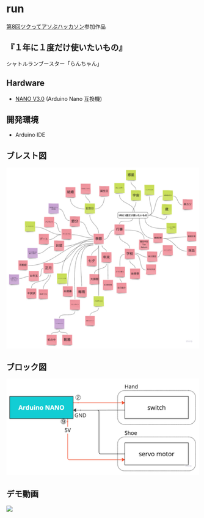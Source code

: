 # run
[第8回ツクってアソぶハッカソン](https://tsukuaso.connpass.com/event/340433/)参加作品
## 『１年に１度だけ使いたいもの』
シャトルランブースター「らんちゃん」

## Hardware
- [NANO V3.0](https://amzn.asia/d/cvKhYim) (Arduino Nano 互換機)

## 開発環境
- Arduino IDE

## ブレスト図
![Brainstorming Diagram](/img/brainstormingDiagram.jpg)

## ブロック図
![Block Diagram](/img/blockDiagram.jpg)

## デモ動画
[![](https://img.youtube.com/vi/oNQo71qE7A0/0.jpg)](https://youtu.be/oNQo71qE7A0?si=9N7pOT0wWzeum6cc)